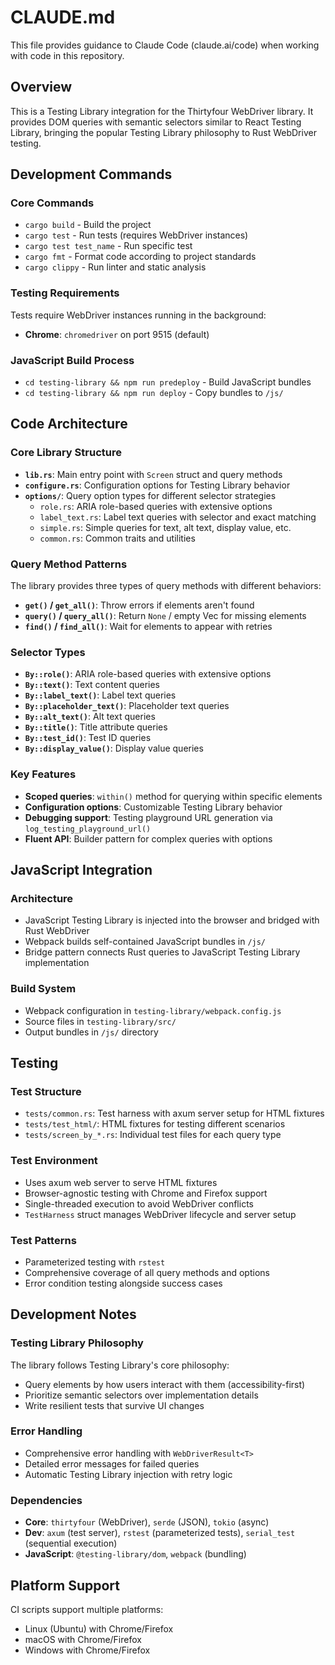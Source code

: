 # CLAUDE.md

This file provides guidance to Claude Code (claude.ai/code) when working with code in this repository.

## Overview

This is a Testing Library integration for the Thirtyfour WebDriver library. It provides DOM queries with semantic selectors similar to React Testing Library, bringing the popular Testing Library philosophy to Rust WebDriver testing.

## Development Commands

### Core Commands
- `cargo build` - Build the project
- `cargo test` - Run tests (requires WebDriver instances)
- `cargo test test_name` - Run specific test
- `cargo fmt` - Format code according to project standards
- `cargo clippy` - Run linter and static analysis

### Testing Requirements
Tests require WebDriver instances running in the background:
- **Chrome**: `chromedriver` on port 9515 (default)

### JavaScript Build Process
- `cd testing-library && npm run predeploy` - Build JavaScript bundles
- `cd testing-library && npm run deploy` - Copy bundles to `/js/`

## Code Architecture

### Core Library Structure
- **`lib.rs`**: Main entry point with `Screen` struct and query methods
- **`configure.rs`**: Configuration options for Testing Library behavior
- **`options/`**: Query option types for different selector strategies
  - `role.rs`: ARIA role-based queries with extensive options
  - `label_text.rs`: Label text queries with selector and exact matching
  - `simple.rs`: Simple queries for text, alt text, display value, etc.
  - `common.rs`: Common traits and utilities

### Query Method Patterns
The library provides three types of query methods with different behaviors:
- **`get()` / `get_all()`**: Throw errors if elements aren't found
- **`query()` / `query_all()`**: Return `None` / empty Vec for missing elements  
- **`find()` / `find_all()`**: Wait for elements to appear with retries

### Selector Types
- **`By::role()`**: ARIA role-based queries with extensive options
- **`By::text()`**: Text content queries
- **`By::label_text()`**: Label text queries
- **`By::placeholder_text()`**: Placeholder text queries
- **`By::alt_text()`**: Alt text queries
- **`By::title()`**: Title attribute queries
- **`By::test_id()`**: Test ID queries
- **`By::display_value()`**: Display value queries

### Key Features
- **Scoped queries**: `within()` method for querying within specific elements
- **Configuration options**: Customizable Testing Library behavior
- **Debugging support**: Testing playground URL generation via `log_testing_playground_url()`
- **Fluent API**: Builder pattern for complex queries with options

## JavaScript Integration

### Architecture
- JavaScript Testing Library is injected into the browser and bridged with Rust WebDriver
- Webpack builds self-contained JavaScript bundles in `/js/`
- Bridge pattern connects Rust queries to JavaScript Testing Library implementation

### Build System
- Webpack configuration in `testing-library/webpack.config.js`
- Source files in `testing-library/src/`
- Output bundles in `/js/` directory

## Testing

### Test Structure
- `tests/common.rs`: Test harness with axum server setup for HTML fixtures
- `tests/test_html/`: HTML fixtures for testing different scenarios
- `tests/screen_by_*.rs`: Individual test files for each query type

### Test Environment
- Uses axum web server to serve HTML fixtures
- Browser-agnostic testing with Chrome and Firefox support
- Single-threaded execution to avoid WebDriver conflicts
- `TestHarness` struct manages WebDriver lifecycle and server setup

### Test Patterns
- Parameterized testing with `rstest`
- Comprehensive coverage of all query methods and options
- Error condition testing alongside success cases

## Development Notes

### Testing Library Philosophy
The library follows Testing Library's core philosophy:
- Query elements by how users interact with them (accessibility-first)
- Prioritize semantic selectors over implementation details
- Write resilient tests that survive UI changes

### Error Handling
- Comprehensive error handling with `WebDriverResult<T>`
- Detailed error messages for failed queries
- Automatic Testing Library injection with retry logic

### Dependencies
- **Core**: `thirtyfour` (WebDriver), `serde` (JSON), `tokio` (async)
- **Dev**: `axum` (test server), `rstest` (parameterized tests), `serial_test` (sequential execution)
- **JavaScript**: `@testing-library/dom`, `webpack` (bundling)

## Platform Support

CI scripts support multiple platforms:
- Linux (Ubuntu) with Chrome/Firefox
- macOS with Chrome/Firefox  
- Windows with Chrome/Firefox